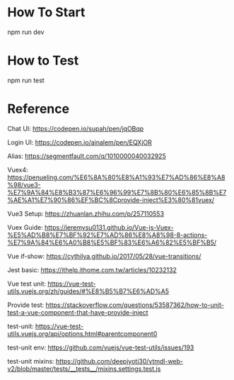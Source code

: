 # How To Start
npm run dev

# How to Test
npm run test


# Reference
Chat UI: https://codepen.io/supah/pen/jqOBqp

Login UI: https://codepen.io/ainalem/pen/EQXjOR

Alias: https://segmentfault.com/q/1010000040032925

Vuex4: https://penueling.com/%E6%8A%80%E8%A1%93%E7%AD%86%E8%A8%98/vue3-%E7%9A%84%E8%B3%87%E6%96%99%E7%8B%80%E6%85%8B%E7%AE%A1%E7%90%86%EF%BC%8Cprovide-inject%E3%80%81vuex/

Vue3 Setup: https://zhuanlan.zhihu.com/p/257110553

Vuex Guide: https://jeremysu0131.github.io/Vue-js-Vuex-%E5%AD%B8%E7%BF%92%E7%AD%86%E8%A8%98-8-actions-%E7%9A%84%E6%A0%B8%E5%BF%83%E6%A6%82%E5%BF%B5/

Vue if-show: https://cythilya.github.io/2017/05/28/vue-transitions/

Jest basic: https://ithelp.ithome.com.tw/articles/10232132

Vue test unit: https://vue-test-utils.vuejs.org/zh/guides/#%E8%B5%B7%E6%AD%A5

Provide test: https://stackoverflow.com/questions/53587362/how-to-unit-test-a-vue-component-that-have-provide-inject

test-unit: https://vue-test-utils.vuejs.org/api/options.html#parentcomponent0

test-unit env: https://github.com/vuejs/vue-test-utils/issues/193

test-unit mixins: https://github.com/deepjyoti30/ytmdl-web-v2/blob/master/tests/__tests__/mixins.settings.test.js